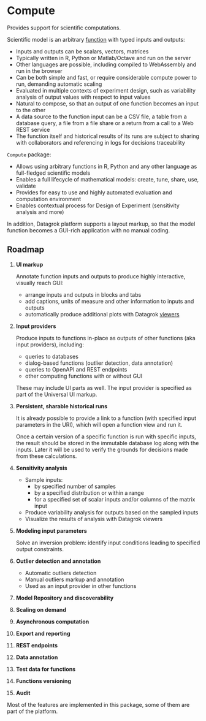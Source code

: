 # Compute

Provides support for scientific computations.

Scientific model is an arbitrary [function](https://datagrok.ai/help/overview/functions/function)
with typed inputs and outputs:

* Inputs and outputs can be scalars, vectors, matrices
* Typically written in R, Python or Matlab/Octave and run on the server
* Other languages are possible, including compiled to WebAssembly and run in the browser
* Can be both simple and fast, or require considerable compute power to run, demanding
  automatic scaling
* Evaluated in multiple contexts of experiment design, such as variability analysis
  of output values with respect to input values
* Natural to compose, so that an output of one function becomes an input to the other
* A data source to the function input can be a CSV file, a table from a database query,
  a file from a file share or a return from a call to a Web REST service
* The function itself and historical results of its runs are subject to sharing with
  collaborators and referencing in logs for decisions traceability

`Compute` package:

* Allows using arbitrary functions in R, Python and any other language as full-fledged
  scientific models
* Enables a full lifecycle of mathematical models: create, tune, share, use, validate
* Provides for easy to use and highly automated evaluation and computation environment
* Enables contextual process for Design of Experiment (sensitivity analysis and more)

In addition, Datagrok platform supports a layout markup, so that the model function becomes
a GUI-rich application with no manual coding.

## Roadmap

1. **UI markup**

    Annotate function inputs and outputs to produce highly interactive, visually reach GUI:
    
    * arrange inputs and outputs in blocks and tabs
    * add captions, units of measure and other information to inputs and outputs
    * automatically produce additional plots with Datagrok
    [viewers](https://datagrok.ai/help/visualize/viewers)

2. **Input providers**

    Produce inputs to functions in-place as outputs of other functions (aka input providers),
    including:
    
    * queries to databases
    * dialog-based functions (outlier detection, data annotation)
    * queries to OpenAPI and REST endpoints
    * other computing functions with or without GUI

    These may include UI parts as well. The input provider is specified as part of the Universal UI
    markup.

3. **Persistent, sharable historical runs**

    It is already possible to provide a link to a function (with specified input parameters in
    the URI), which will open a function view and run it.
    
    Once a certain version of a specific function is run with specific inputs, the result should
    be stored in the immutable database log along with the inputs. Later it will be used to verify
    the grounds for decisions made from these calculations.

4. **Sensitivity analysis**

    * Sample inputs:
      * by specified number of samples
      * by a specified distribution or within a range
      * for a specified set of scalar inputs and/or columns of the matrix input
    * Produce variability analysis for outputs based on the sampled inputs
    * Visualize the results of analysis with Datagrok viewers

5. **Modeling input parameters**

    Solve an inversion problem: identify input conditions leading to specified output constraints.

6. **Outlier detection and annotation**

    * Automatic outliers detection
    * Manual outliers markup and annotation
    * Used as an input provider in other functions

7. **Model Repository and discoverability**

8. **Scaling on demand**

9. **Asynchronous computation**

10. **Export and reporting**

11. **REST endpoints**

12. **Data annotation**

13. **Test data for functions**

14. **Functions versioning**

15. **Audit**

Most of the features are implemented in this package, some of them are part of the platform.
